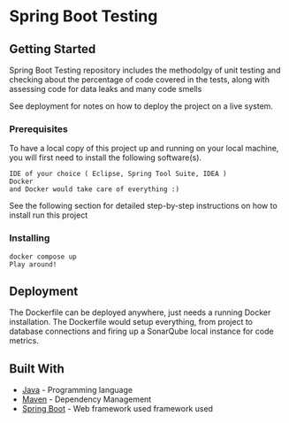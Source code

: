 # Spring Boot Testing 

## Getting Started

Spring Boot Testing repository includes the methodolgy of unit testing and checking about the percentage of code covered in the tests, along with assessing code for data leaks and many code smells

See deployment for notes on how to deploy the project on a live system.

### Prerequisites

To have a local copy of this project up and running on your local machine, you will first need to install the following software(s).

```
IDE of your choice ( Eclipse, Spring Tool Suite, IDEA )
Docker
and Docker would take care of everything :)
```

See the following section for detailed step-by-step instructions on how to install run this project

### Installing

```
docker compose up
Play around!
```
## Deployment
The Dockerfile can be deployed anywhere, just needs a running Docker installation.
The Dockerfile would setup everything, from project to database connections and firing up a SonarQube local instance for code metrics.

## Built With

* [Java](https://github.com/docker-library/repo-info/blob/master/repos/openjdk/remote/8-jdk-slim.md
) - Programming language
* [Maven](https://maven.apache.org/) - Dependency Management
* [Spring Boot](https://spring.io/projects/spring-boot) - Web framework used
framework used
```